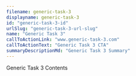 ```yaml
---
filename: generic-task-3
displayname: generic-task-3
id: "generic-task-3-id"
urlSlug: "generic-task-3-url-slug"
name: "Generic Task 3"
callToActionLink: "www.generic-task-3.com"
callToActionText: "Generic Task 3 CTA"
summaryDescriptionMd: "Generic Task 3 Summary"
---
```


Generic Task 3 Contents
